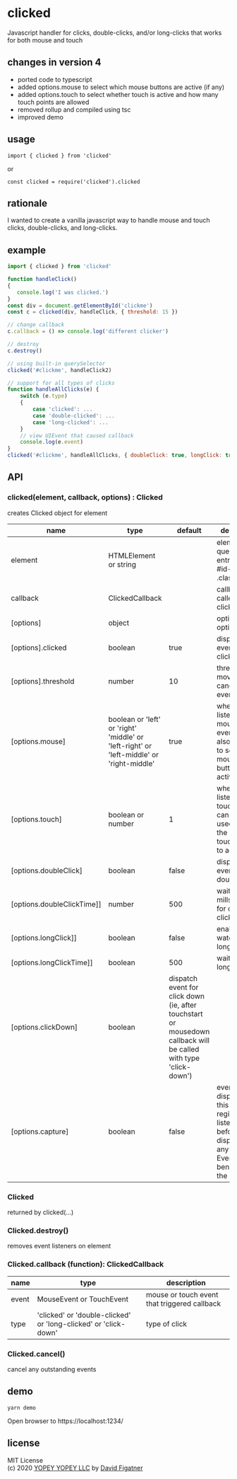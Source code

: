# clicked
Javascript handler for clicks, double-clicks, and/or long-clicks that works for both mouse and touch

## changes in version 4
* ported code to typescript
* added options.mouse to select which mouse buttons are active (if any)
* added options.touch to select whether touch is active and how many touch points are allowed
* removed rollup and compiled using tsc
* improved demo

## usage
```import { clicked } from 'clicked'```

or

```const clicked = require('clicked').clicked```

## rationale

I wanted to create a vanilla javascript way to handle mouse and touch clicks, double-clicks, and long-clicks.

## example
```js
import { clicked } from 'clicked'

function handleClick()
{
   console.log('I was clicked.')
}
const div = document.getElementById('clickme')
const c = clicked(div, handleClick, { threshold: 15 })

// change callback
c.callback = () => console.log('different clicker')

// destroy
c.destroy()

// using built-in querySelector
clicked('#clickme', handleClick2)

// support for all types of clicks
function handleAllClicks(e) {
    switch (e.type)
    {
        case 'clicked': ...
        case 'double-clicked': ...
        case 'long-clicked': ...
    }
    // view UIEvent that caused callback
    console.log(e.event)
}
clicked('#clickme', handleAllClicks, { doubleClick: true, longClick: true })
```

## API

### clicked(element, callback, options) : Clicked
creates Clicked object for element

|name|type|default|description
|---|---|---|---|
|element|HTMLElement or string||element or querySelector entry (e.g., #id-name or .class-name)|
|callback|ClickedCallback||callback called after clicked
|[options]|object||optional options|
|[options].clicked|boolean|true|dispatch event for clicked
|[options].threshold|number|10|threshold of movement to cancel all events
|[options.mouse]|boolean or 'left' or 'right' 'middle' or 'left-right' or 'left-middle' or 'right-middle'|true|whether to listen for mouse events; can also be used to set which mouse buttons are active
|[options.touch]|boolean or number|1|whether to listen for touch events; can also be used to set the number of touch points to accept
|[options.doubleClick]|boolean|false|dispatch events for double click
|[options.doubleClickTime]]|number|500|wait time in millseconds for double click
|[options.longClick]]|boolean|false|enable watcher for long click
|[options.longClickTime]]|boolean|500|wait time for long click
|[options.clickDown]|boolean|dispatch event for click down (ie, after touchstart or mousedown callback will be called with type 'click-down')
|[options.capture]|boolean|false|events will be dispatched to this registered listener before being dispatched to any EventTarget beneath it in the DOM tree

### Clicked
returned by clicked(...)

### Clicked.destroy()
removes event listeners on element

### Clicked.callback (function): ClickedCallback

|name|type|description
|---|---|---|
|event|MouseEvent or TouchEvent|mouse or touch event that triggered callback|
|type|'clicked' or 'double-clicked' or 'long-clicked' or 'click-down'|type of click|

### Clicked.cancel()
cancel any outstanding events

## demo
```yarn demo```

Open browser to https://localhost:1234/

## license  
MIT License  
(c) 2020 [YOPEY YOPEY LLC](https://yopeyopey.com/) by [David Figatner](mailto://david@yopeyopey.com)
